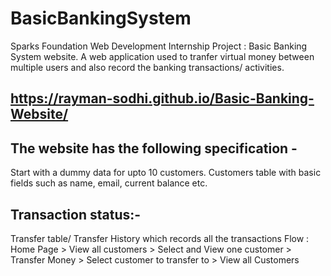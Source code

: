 # BasicBankingSystem
Sparks Foundation Web Development Internship Project : Basic Banking System website. 
A web application used to tranfer virtual money between multiple users and also record the banking transactions/ activities.
 
## https://rayman-sodhi.github.io/Basic-Banking-Website/ 
 
## The website has the following specification -
Start with a dummy data for upto 10 customers.
Customers table with basic fields such as name, email, current balance etc.
## Transaction status:-
Transfer table/ Transfer History which records all the transactions
Flow : Home Page > View all customers > Select and View one customer > Transfer Money > Select customer to transfer to > View all Customers
